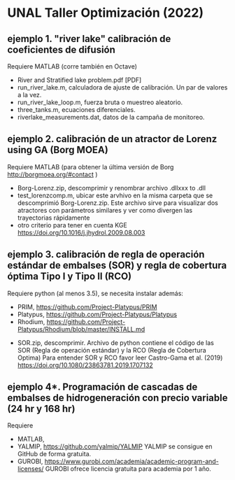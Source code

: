 # UNAL Taller Optimización (2022)

## ejemplo 1. "river lake" calibración de coeficientes de difusión
Requiere MATLAB (corre también en Octave)
+ River and Stratified lake problem.pdf [PDF]
+ run_river_lake.m, calculadora de ajuste de calibración. Un par de valores a la vez. 
+ run_river_lake_loop.m, fuerza bruta o muestreo aleatorio.
+ three_tanks.m, ecuaciones diferenciales.
+ riverlake_measurements.dat, datos de la campaña de monitoreo.

## ejemplo 2. calibración de un atractor de Lorenz using GA (Borg MOEA)
Requiere MATLAB (para obtener la última versión de Borg http://borgmoea.org/#contact )
+ Borg-Lorenz.zip, descomprimir y renombrar archivo .dllxxx to .dll
+ test_lorenzcomp.m, ubicar este arvhivo en la misma carpeta que se descomprimió Borg-Lorenz.zip. Este archivo sirve para visualizar dos atractores con parámetros similares y ver como divergen las trayectorias rápidamente
+ otro criterio para tener en cuenta KGE https://doi.org/10.1016/j.jhydrol.2009.08.003 

## ejemplo 3. calibración de regla de operación estándar de embalses (SOR) y regla de cobertura óptima Tipo I y Tipo II (RCO) 
Requiere python (al menos 3.5), se necesita instalar además: 
- PRIM, https://github.com/Project-Platypus/PRIM
- Platypus, https://github.com/Project-Platypus/Platypus
- Rhodium, https://github.com/Project-Platypus/Rhodium/blob/master/INSTALL.md
+ SOR.zip, descomprimir. Archivo de python contiene el código de las SOR (Regla de operación estándar) y la RCO (Regla de Cobertura Optima)
Para entender SOR y RCO favor leer  Castro-Gama et al. (2019) https://doi.org/10.1080/23863781.2019.1707132

## ejemplo 4*. Programación de cascadas de embalses de hidrogeneración con precio variable (24 hr y 168 hr) 
Requiere 
- MATLAB, 
- YALMIP, https://github.com/yalmip/YALMIP YALMIP se consigue en GitHub de forma gratuita.
- GUROBI, https://www.gurobi.com/academia/academic-program-and-licenses/ GUROBI ofrece licencia gratuita para academia por 1 año.

